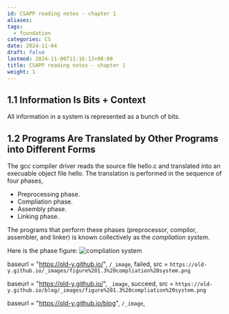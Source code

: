 ```yaml
---
id: CSAPP reading notes - chapter 1
aliases: 
tags:
  - foundation
categories: CS
date: 2024-11-04
draft: false
lastmod: 2024-11-06T11:16:13+08:00
title: CSAPP reading notes - chapter 1
weight: 1
---
```

## 1.1 Information Is Bits + Context

All information in a system is represented as a bunch of bits.
## 1.2 Programs Are Translated by Other Programs into Different Forms

The gcc compiler driver reads the source file hello.c and translated into an execuable object file hello. The translation is performed in the sequence of four phases, 
- Preprocessing phase.
- Compliation phase.
- Assembly phase.
- Linking phase.

The programs that perform these phases (preprocessor, compilor, assembler, and linker) is known collectively as the *compliation system*. 

Here is the phase figure:
![compliation system](/_images/figure%201.3%20compliation%20system.png)

baseurl = "https://old-y.github.io/", `/_image`, failed, src = `https://old-y.github.io/_images/figure%201.3%20compliation%20system.png`

baseurl = "https://old-y.github.io/", `_image`, succeed, src = `https://old-y.github.io/blog/_images/figure%201.3%20compliation%20system.png`

baseurl = "https://old-y.github.io/blog", `/_image`, 
